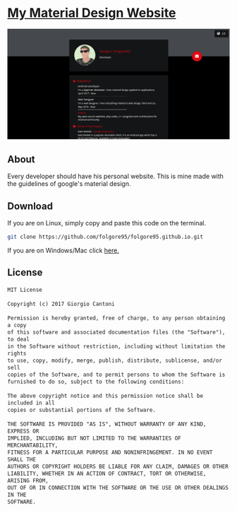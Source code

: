 # [My Material Design Website](https://gosha98.github.io)
<img src="https://github.com/folgore95/media/blob/master/materialwebsite.png"/>

## About
Every developer should have his personal website. This is mine made with the guidelines of google's material design.

## Download
If you are on Linux, simply copy and paste this code on the terminal.

```bash
git clone https://github.com/folgore95/folgore95.github.io.git
```

If you are on Windows/Mac click <a href="https://github.com/folgore95/folgore95.github.io/archive/master.zip">here.</a>

## License

    MIT License

    Copyright (c) 2017 Giorgio Cantoni

    Permission is hereby granted, free of charge, to any person obtaining a copy
    of this software and associated documentation files (the "Software"), to deal
    in the Software without restriction, including without limitation the rights
    to use, copy, modify, merge, publish, distribute, sublicense, and/or sell
    copies of the Software, and to permit persons to whom the Software is
    furnished to do so, subject to the following conditions:

    The above copyright notice and this permission notice shall be included in all
    copies or substantial portions of the Software.

    THE SOFTWARE IS PROVIDED "AS IS", WITHOUT WARRANTY OF ANY KIND, EXPRESS OR
    IMPLIED, INCLUDING BUT NOT LIMITED TO THE WARRANTIES OF MERCHANTABILITY,
    FITNESS FOR A PARTICULAR PURPOSE AND NONINFRINGEMENT. IN NO EVENT SHALL THE
    AUTHORS OR COPYRIGHT HOLDERS BE LIABLE FOR ANY CLAIM, DAMAGES OR OTHER
    LIABILITY, WHETHER IN AN ACTION OF CONTRACT, TORT OR OTHERWISE, ARISING FROM,
    OUT OF OR IN CONNECTION WITH THE SOFTWARE OR THE USE OR OTHER DEALINGS IN THE
    SOFTWARE.

